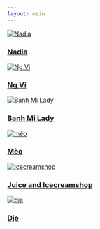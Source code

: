 ```yaml
---
layout: main
---
```

<div class="photo-people">
  <a href="/people/nadia/" class="photo-item">
    <img src="/assets/people/Nadia (6).jpg" alt="Nadia">
    <div class="photo-overlay">
      <h3>Nadia</h3>
    </div>
  </a>
  <a href="/people/photo2/" class="photo-item">
    <img src="/assets/people/people3.jpg" alt="Ng Vi">
    <div class="photo-overlay">
      <h3>Ng Vi</h3>
    </div>
  </a>
  <a href="/people/photo3/" class="photo-item">
    <img src="/assets/people/people4.jpg" alt="Banh Mi Lady">
    <div class="photo-overlay">
      <h3>Banh Mi Lady</h3>
    </div>
  </a>
  <a href="/people/meo/" class="photo-item">
    <img src="/assets/people/cat (1).jpg" alt="mèo">
    <div class="photo-overlay">
      <h3>Mèo</h3>
    </div>
  </a>
  <a href="/people/j+i/" class="photo-item">
    <img src="/assets/people/j+i (1).jpg" alt="Icecreamshop">
    <div class="photo-overlay">
      <h3>Juice and Icecreamshop</h3>
    </div>
  </a>
  <a href="/people/photo6/" class="photo-item">
    <img src="/assets/people/dje.jpg" alt="dje">
    <div class="photo-overlay">
      <h3>Dje</h3>
    </div>
  </a>
</div>